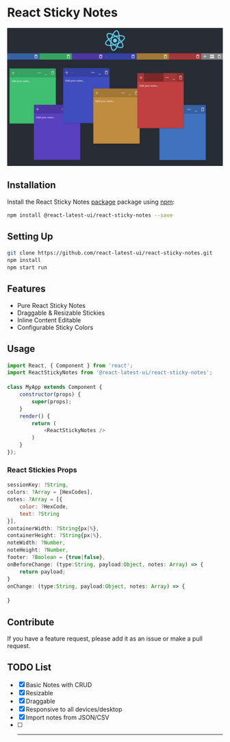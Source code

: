 # React Sticky Notes

![Sticky Notes for React Application](screenshot.jpg)

## Installation

Install the React Sticky Notes [package](https://www.npmjs.com/package/@react-latest-ui/react-sticky-notes) package using [npm](https://www.npmjs.com/):

```bash
npm install @react-latest-ui/react-sticky-notes --save
```

## Setting Up

```bash
git clone https://github.com/react-latest-ui/react-sticky-notes.git
npm install
npm start run
```

## Features

* Pure React Sticky Notes
* Draggable & Resizable Stickies
* Inline Content Editable
* Configurable Sticky Colors

## Usage

```javascript
import React, { Component } from 'react';
import ReactStickyNotes from '@react-latest-ui/react-sticky-notes';

class MyApp extends Component {
	constructor(props) {
		super(props);
	}  
	render() {
		return (
			<ReactStickyNotes />
		)
	}
});
```

### React Stickies Props

```javascript
sessionKey: ?String,
colors: ?Array = [HexCodes],
notes: ?Array = [{
	color: ?HexCode,
	text: ?String
}],
containerWidth: ?String{px|%},
containerHeight: ?String{px|%},
noteWidth: ?Number,
noteHeight: ?Number,
footer: ?Boolean = {true|false},
onBeforeChange: (type:String, payload:Object, notes: Array) => {
	return payload;
}
onChange: (type:String, payload:Object, notes: Array) => {

}

```

## Contribute

If you have a feature request, please add it as an issue or make a pull request.

## TODO List

- [x] Basic Notes with CRUD
- [x] Resizable
- [x] Draggable
- [x] Responsive to all devices/desktop
- [x] Import notes from JSON/CSV
- [ ] ---- 
